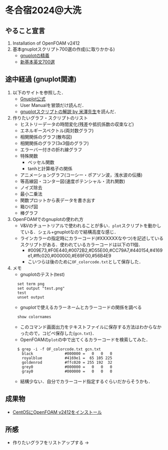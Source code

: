 # 冬合宿2024@大洗

## やること宣言
1. Installation of OpenFOAM v2412 
2. 基本gnuplotスクリプト700選の作成(に取りかかる) 
   - [gnuplotの精義](https://www.amazon.co.jp/gnuplot%E3%81%AE%E7%B2%BE%E7%BE%A9%E2%80%95%E3%83%95%E3%83%AA%E3%83%BC%E3%81%AE%E9%AB%98%E6%A9%9F%E8%83%BD%E3%82%B0%E3%83%A9%E3%83%95%E4%BD%9C%E6%88%90%E3%83%84%E3%83%BC%E3%83%AB%E3%82%92%E4%BD%BF%E3%81%84%E3%81%93%E3%81%AA%E3%81%99-%E5%B1%B1%E6%9C%AC-%E6%98%8C%E5%BF%97/dp/4877833048) 
   - [新基本英文700選](https://www.sundaibunko.jp/contents/book/20077/)

## 途中経過 (gnuplot関連)
1. 以下のサイトを参照した．
   - [Gnuplot公式](http://www.gnuplot.info/)
   - User Manualを冒頭だけ読んだ．
   - [gnuplotスクリプトの解説 by 米澤先生](https://sk.kuee.kyoto-u.ac.jp/person/yonezawa/contents/program/gnuplot/index.html)を読んだ．
2. 作りたいグラフ・スクリプトのリスト
   - ヒストリーデータの時間変化(残差や抵抗係数の収束など)
   - エネルギースペクトル(両対数グラフ)
   - 相関関係のグラフ(散布図)
   - 相関関係のグラフ(3x3個のグラフ)
   - エラーバー付きの折れ線グラフ
   - 特殊関数
      - ベッセル関数
      - tanhと計算格子の関係
   - アニメーショングラフ(コーシー・ポアソン波，浅水波の伝播)
   - 等高線図・コンター図(速度ポテンシャル・流れ関数)
   - ノイズ除去
   - 最小二乗法
   - 関数プロットから表データを書き出す
   - 箱ひげ図
   - 棒グラフ
3. OpenFOAMでのgnuplotの使われ方
   - V&Vのチュートリアルで使われることが多い．`plot`スクリプトを動かしている．シェル+gnuplotなので結構高度な感じ．
   - ラインカラーの指定時にカラーコード(#XXXXXXなやつ)を記述しているスクリプトがある．使われているカラーコードは以下の11個．
      - #009E73,#F0E440,#0072B2,#D55E00,#CC79A7,#440154,#4169e1,#ffc020,#000000,#E69F00,#56B4E9
      - こいつらは後のために`OF_colorcode.txt`として保存した．
4. メモ
   - gnuplotのテスト(test)
   ```
     set term png
     set output "test.png"
     test
     unset output
   ```
   - gnuplotで使えるカラーネームとカラーコードの関係を調べる
   ```
     show colornames
   ```
   - このコマンド画面出力をテキストファイルに保存する方法はわからなかったので，コピペ保存した(`gcn.txt`)．
   - OpenFOAMの`plot`の中で出てくるカラーコードを検索してみた．
   ```
     $ grep -i -f OF_colorcode.txt gcn.txt
       black              #000000 =   0   0   0
       royalblue          #4169e1 =  65 105 225
       goldenrod          #ffc020 = 255 192  32
       grey0              #000000 =   0   0   0
       gray0              #000000 =   0   0   0
   ```
   - 結構少ない．自分でカラーコード指定するぐらいだからそうかも．

## 成果物
   - [CentOSにOpenFOAM v2412をインストール](https://qiita.com/yotakagi77/items/17006fd0dedef3acc573)

## 所感
   - 作りたいグラフをリストアップする $\rightarrow$
